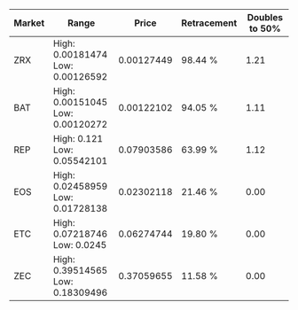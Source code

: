 | Market | Range | Price| Retracement | Doubles to 50% |
| --- | --- | --- | --- | --- |
| ZRX | High: 0.00181474<br />Low: 0.00126592 | 0.00127449 | 98.44 % | 1.21 |
| BAT | High: 0.00151045<br />Low: 0.00120272 | 0.00122102 | 94.05 % | 1.11 |
| REP | High: 0.121<br />Low: 0.05542101 | 0.07903586 | 63.99 % | 1.12 |
| EOS | High: 0.02458959<br />Low: 0.01728138 | 0.02302118 | 21.46 % | 0.00 |
| ETC | High: 0.07218746<br />Low: 0.0245 | 0.06274744 | 19.80 % | 0.00 |
| ZEC | High: 0.39514565<br />Low: 0.18309496 | 0.37059655 | 11.58 % | 0.00 |
